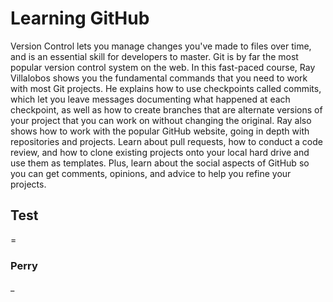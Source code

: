 # Learning GitHub

Version Control lets you manage changes you've made to files over time, and is an essential skill for developers to master. Git is by far the most popular version control system on the web. In this fast-paced course, Ray Villalobos shows you the fundamental commands that you need to work with most Git projects. He explains how to use checkpoints called commits, which let you leave messages documenting what happened at each checkpoint, as well as how to create branches that are alternate versions of your project that you can work on without changing the original. Ray also shows how to work with the popular GitHub website, going in depth with repositories and projects. Learn about pull requests, how to conduct a code review, and how to clone existing projects onto your local hard drive and use them as templates. Plus, learn about the social aspects of GitHub so you can get comments, opinions, and advice to help you refine your projects.

## Test 
=
### Perry
_
